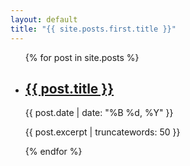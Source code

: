 ```yaml
---
layout: default
title: "{{ site.posts.first.title }}"
---
```


<div class="articles-list">
  <ul>
    {% for post in site.posts %}
      <li>
        <h2><a href="{{ post.url }}">{{ post.title }}</a></h2>
        <p>{{ post.date | date: "%B %d, %Y" }}</p>
        <p>{{ post.excerpt | truncatewords: 50 }}</p>
      </li>
    {% endfor %}
  </ul>
</div>
